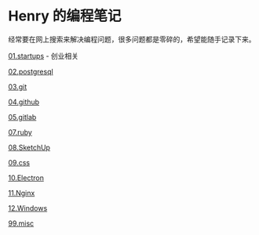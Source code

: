# Henry 的编程笔记

经常要在网上搜索来解决编程问题，很多问题都是零碎的，希望能随手记录下来。

[01.startups](01.startups) - 创业相关

[02.postgresql](02.postgresql)

[03.git](03.git)

[04.github](04.github)

[05.gitlab](05.gitlab)

[07.ruby](07.ruby)

[08.SketchUp](08.SketchUp)

[09.css](09.css)

[10.Electron](10.Electron)

[11.Nginx](11.Nginx)

[12.Windows](12.Windows)


[99.misc](99.misc)



